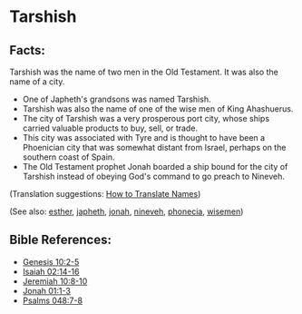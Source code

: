 # Tarshish #

## Facts: ##

Tarshish was the name of two men in the Old Testament. It was also the name of a city.

* One of Japheth's grandsons was named Tarshish.
* Tarshish was also the name of one of the wise men of King Ahashuerus. 
* The city of Tarshish was a very prosperous port city, whose ships carried valuable products to buy, sell, or trade.
* This city was associated with Tyre and is thought to have been a Phoenician city that was somewhat distant from Israel, perhaps on the southern coast of Spain.
* The Old Testament prophet Jonah boarded a ship bound for the city of Tarshish instead of obeying God's command to go preach to Nineveh.

(Translation suggestions: [How to Translate Names](https://git.door43.org/Door43/en-ta-translate-vol1/src/master/content/translate_names.md))

(See also: [esther](../other/esther.md), [japheth](../other/japheth.md), [jonah](../other/jonah.md), [nineveh](../other/nineveh.md), [phonecia](../other/phonecia.md), [wisemen](../other/wisemen.md))

## Bible References: ##

* [Genesis 10:2-5](https://door43.org/en/bible/notes/gen/10/02)
* [Isaiah 02:14-16](https://door43.org/en/bible/notes/isa/02/14)
* [Jeremiah 10:8-10](https://door43.org/en/bible/notes/jer/10/08)
* [Jonah 01:1-3](https://door43.org/en/bible/notes/jon/01/01)
* [Psalms 048:7-8](https://door43.org/en/bible/notes/psa/048/007)

